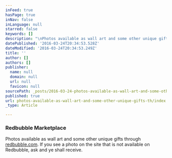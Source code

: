 ```yaml
---
inFeed: true
hasPage: true
inNav: false
inLanguage: null
starred: false
keywords: []
description: "\nPhotos available as wall art and some other unique gifts through redbubble.com. If you see a photo on the site that is not available on Redbubble, ask and ye shall receive. \_ \_"
datePublished: '2016-03-24T20:34:53.528Z'
dateModified: '2016-03-24T20:34:53.249Z'
title: ''
author: []
authors: []
publisher:
  name: null
  domain: null
  url: null
  favicon: null
sourcePath: _posts/2016-03-24-photos-available-as-wall-art-and-some-other-unique-gifts-th.md
published: true
url: photos-available-as-wall-art-and-some-other-unique-gifts-th/index.html
_type: Article

---
```

### Redbubble Marketplace

Photos available as wall art and some other unique gifts through [redbubble.com][0]. If you see a photo on the site that is not available on Redbubble, ask and ye shall receive.    

[0]: http://www.redbubble.com/people/monoclemonkey/portfolio/